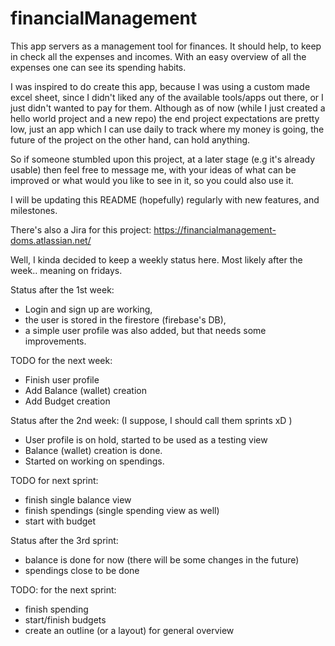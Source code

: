 # financialManagement

This app servers as a management tool for finances. It should help, to keep in check all the expenses and incomes. With an easy overview of all the expenses one can see its spending habits.

I was inspired to do create this app, because I was using a custom made excel sheet, since I didn't liked any of the available tools/apps out there, or I just didn't wanted to pay for them. 
Although as of now (while I just created a hello world project and a new repo) the end project expectations are pretty low, just an app which I can use daily to track where my money is going, 
the future of the project on the other hand, can hold anything.

So if someone stumbled upon this project, at a later stage (e.g it's already usable) then feel free to message me, with your ideas of what can be improved or what would you like to see in it, so you could also use it. 

I will be updating this README (hopefully) regularly with new features, and milestones.

There's also a Jira for this project: https://financialmanagement-doms.atlassian.net/

Well, I kinda decided to keep a weekly status here. Most likely after the week.. meaning on fridays.

Status after the 1st week: 
 - Login and sign up are working, 
 - the user is stored in the firestore (firebase's DB), 
 - a simple user profile was also added, but that needs some improvements.

TODO for the next week: 
 - Finish user profile
 - Add Balance (wallet) creation
 - Add Budget creation

Status after the 2nd week: 
(I suppose, I should call them sprints xD ) 
 - User profile is on hold, started to be used as a testing view
 - Balance (wallet) creation is done. 
 - Started on working on spendings.
 
TODO for next sprint: 
 - finish single balance view
 - finish spendings (single spending view as well)
 - start with budget

Status after the 3rd sprint:
 - balance is done for now (there will be some changes in the future)
 - spendings close to be done

TODO: for the next sprint:
 - finish spending
 - start/finish budgets
 - create an outline (or a layout) for general overview
